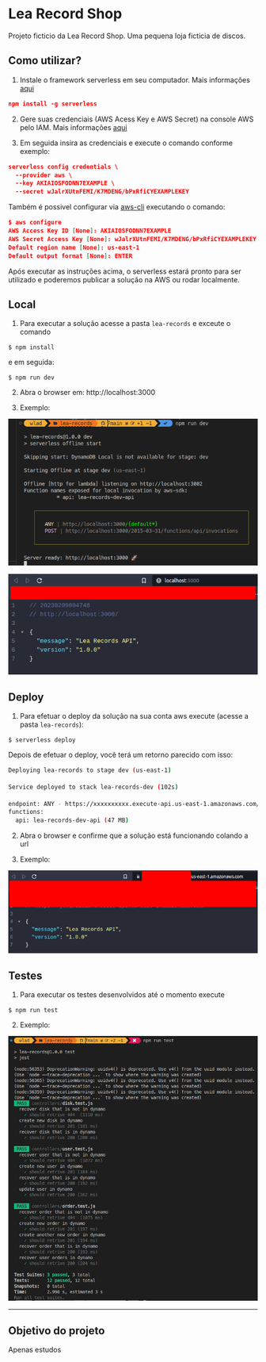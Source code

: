 # Lea Record Shop

Projeto ficticio da Lea Record Shop. Uma pequena loja ficticia de discos.

## Como utilizar?

1. Instale o framework serverless em seu computador. Mais informações [aqui](https://www.serverless.com/framework/docs/getting-started)

```json
npm install -g serverless
```

2. Gere suas credenciais (AWS Acess Key e AWS Secret) na console AWS pelo IAM. Mais informações [aqui](https://www.serverless.com/framework/docs/providers/aws/guide/credentials/)

3. Em seguida insira as credenciais e execute o comando conforme exemplo:

```json
serverless config credentials \
  --provider aws \
  --key AKIAIOSFODNN7EXAMPLE \
  --secret wJalrXUtnFEMI/K7MDENG/bPxRfiCYEXAMPLEKEY
```

Também é possivel configurar via [aws-cli](https://docs.aws.amazon.com/cli/latest/userguide/getting-started-install.html) executando o comando:

```json
$ aws configure
AWS Access Key ID [None]: AKIAIOSFODNN7EXAMPLE
AWS Secret Access Key [None]: wJalrXUtnFEMI/K7MDENG/bPxRfiCYEXAMPLEKEY
Default region name [None]: us-east-1
Default output format [None]: ENTER
```

Após executar as instruções acima, o serverless estará pronto para ser utilizado e poderemos publicar a solução na AWS ou rodar localmente.

## Local

1. Para executar a solução acesse a pasta `lea-records` e exceute o comando

```
$ npm install
```

e em seguida:

```
$ npm run dev
```

2. Abra o browser em: http://localhost:3000

3. Exemplo:

![assets/001.png](assets/002.png)

![assets/001.png](assets/003.png)

## Deploy

1. Para efetuar o deploy da solução na sua conta aws execute (acesse a pasta `lea-records`):

```
$ serverless deploy
```

Depois de efetuar o deploy, vocẽ terá um retorno parecido com isso:

```bash
Deploying lea-records to stage dev (us-east-1)

Service deployed to stack lea-records-dev (102s)

endpoint: ANY - https://xxxxxxxxxx.execute-api.us-east-1.amazonaws.com/
functions:
  api: lea-records-dev-api (47 MB)
```

2. Abra o browser e confirme que a solução está funcionando colando a url

3. Exemplo:

![assets/001.png](assets/001.png)

## Testes

1. Para executar os testes desenvolvidos até o momento execute

```
$ npm run test
```

2. Exemplo:

![assets/001.png](assets/004.png)

---

## Objetivo do projeto

Apenas estudos
